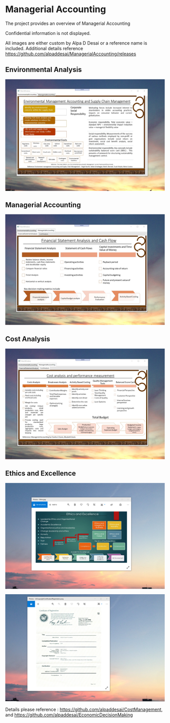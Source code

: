 # Managerial Accounting

The project provides an overview of Managerial Accounting

Confidential information is not displayed.

All images are either custom by Alpa D Desai or a reference name is included. Additional details reference https://github.com/alpaddesai/ManagerialAccounting/releases

## Environmental Analysis
![image](EnvironmentalAccounting.png)

## Managerial Accounting
![image](ManagerialAccounting.png)

## Cost Analysis
![image](CostAnalysis.png)

## Ethics and Excellence
![image](EthicsandExcellence.png)

![image](USCopyrightCertificate.png)

Details please reference : https://github.com/alpaddesai/CostManagement, and https://github.com/alpaddesai/EconomicDecisionMaking
